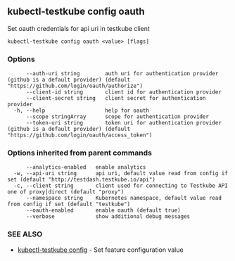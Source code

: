 ## kubectl-testkube config oauth

Set oauth credentials for api uri in testkube client

```
kubectl-testkube config oauth <value> [flags]
```

### Options

```
      --auth-uri string        auth uri for authentication provider (github is a default provider) (default "https://github.com/login/oauth/authorize")
      --client-id string       client id for authentication provider
      --client-secret string   client secret for authentication provider
  -h, --help                   help for oauth
      --scope stringArray      scope for authentication provider
      --token-uri string       token uri for authentication provider (github is a default provider) (default "https://github.com/login/oauth/access_token")
```

### Options inherited from parent commands

```
      --analytics-enabled   enable analytics
  -w, --api-uri string      api uri, default value read from config if set (default "http://testdash.testkube.io/api")
  -c, --client string       client used for connecting to Testkube API one of proxy|direct (default "proxy")
      --namespace string    Kubernetes namespace, default value read from config if set (default "testkube")
      --oauth-enabled       enable oauth (default true)
      --verbose             show additional debug messages
```

### SEE ALSO

* [kubectl-testkube config](kubectl-testkube_config.md)	 - Set feature configuration value

